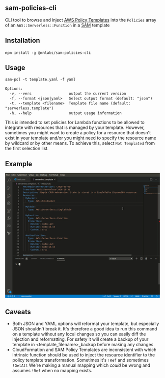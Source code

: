 ## sam-policies-cli

CLI tool to browse and inject [AWS Policy Templates](https://docs.aws.amazon.com/serverless-application-model/latest/developerguide/serverless-policy-templates.html) into the `Policies` array of an `AWS::Serverless::Function` in a [SAM](https://docs.aws.amazon.com/serverless-application-model/latest/developerguide/what-is-sam.html) template

## Installation
`npm install -g @mhlabs/sam-policies-cli`

## Usage
```
sam-pol -t template.yaml -f yaml
```

```
Options:
  -v, --vers                 output the current version
  -f, --format <json|yaml>   Select output format (default: "json")
  -t, --template <filename>  Template file name (default: "serverless.template")
  -h, --help                 output usage information

```

This is intended to set policies for Lambda functions to be allowed to integrate with resources that is managed by your template. However, sometimes you might want to create a policy for a resource that doesn't exist in your template and/or you might need to specify the resource name by wildcard or by other means. To achieve this, select `Not Templated` from the first selection list.

## Example
![Demo](https://github.com/mhlabs/sam-policies-cli/blob/master/demo.gif?raw=true)

## Caveats
* Both JSON and YAML options will reformat your template, but especially  JSON shouldn't break it. It's therefore a good idea to run this command on a template without any local changes so you can easily diff the injection and reformatting. For safety it will create a backup of your template in <template_filename>_backup before making any changes.
* CloudFormation and SAM Policy Templates are inconsistent with which intrinsic function should be used to inject the resource identifier to the policy template transformation. Sometimes it's `!Ref` and sometimes `!GetAtt` We're making a manual mapping which _could_ be wrong and assumes `!Ref` when no mapping exists.

